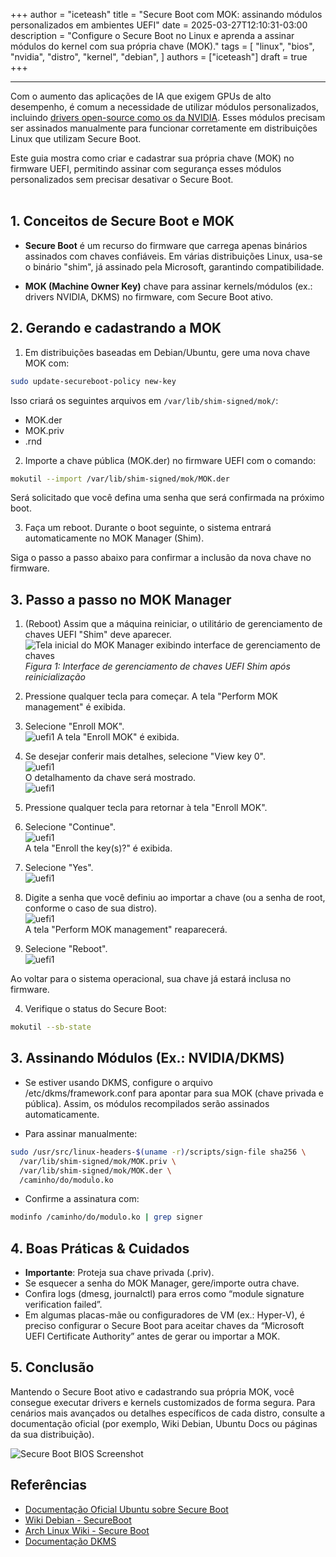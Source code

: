 +++
author = "iceteash"
title = "Secure Boot com MOK: assinando módulos personalizados em ambientes UEFI"
date = 2025-03-27T12:10:31-03:00
description = "Configure o Secure Boot no Linux e aprenda a assinar módulos do kernel com sua própria chave (MOK)."
tags = [
  "linux",
  "bios",
  "nvidia",
  "distro",
  "kernel",
  "debian",
]
authors = ["iceteash"]
draft = true
+++

<!---->
<!---->
<!---->
<!--more-->
----
Com o aumento das aplicações de IA que exigem GPUs de alto desempenho, é comum a necessidade de utilizar módulos personalizados, incluindo <a href="https://github.com/NVIDIA/open-gpu-kernel-modules" target="_blank">drivers open-source como os da NVIDIA</a>. Esses módulos precisam ser assinados manualmente para funcionar corretamente em distribuições Linux que utilizam Secure Boot.

Este guia mostra como criar e cadastrar sua própria chave (MOK) no firmware UEFI, permitindo assinar com segurança esses módulos personalizados sem precisar desativar o Secure Boot.
<br></br>

## 1. Conceitos de Secure Boot e MOK

- **Secure Boot** é um recurso do firmware que carrega apenas binários assinados com chaves confiáveis. Em várias distribuições Linux, usa-se o binário "shim", já assinado pela Microsoft, garantindo compatibilidade.

- **MOK (Machine Owner Key)** chave para assinar kernels/módulos (ex.: drivers NVIDIA, DKMS) no firmware, com Secure Boot ativo.

## 2. Gerando e cadastrando a MOK

1. Em distribuições baseadas em Debian/Ubuntu, gere uma nova chave MOK com:

```bash
sudo update-secureboot-policy new-key
```
Isso criará os seguintes arquivos em `/var/lib/shim-signed/mok/`:

- MOK.der
- MOK.priv
- .rnd

2. Importe a chave pública (MOK.der) no firmware UEFI com o comando:

```bash
mokutil --import /var/lib/shim-signed/mok/MOK.der
```

Será solicitado que você defina uma senha que será confirmada na próximo boot.

3. Faça um reboot. Durante o boot seguinte, o sistema entrará automaticamente no MOK Manager (Shim).

Siga o passo a passo abaixo para confirmar a inclusão da nova chave no firmware.

## 3. Passo a passo no MOK Manager

1. (Reboot) Assim que a máquina reiniciar, o utilitário de gerenciamento de chaves UEFI "Shim" deve aparecer.  
   ![Tela inicial do MOK Manager exibindo interface de gerenciamento de chaves](/images/2025/secure-boot-bios-2.png)
   _Figura 1: Interface de gerenciamento de chaves UEFI Shim após reinicialização_

2. Pressione qualquer tecla para começar. A tela "Perform MOK management" é exibida.

3. Selecione "Enroll MOK".  
   ![uefi1](/images/2025/secure-boot-bios-3.png)
   A tela "Enroll MOK" é exibida.

4. Se desejar conferir mais detalhes, selecione "View key 0".  
   ![uefi1](/images/2025/secure-boot-bios-4.png)  
   O detalhamento da chave será mostrado.  
   ![uefi1](/images/2025/secure-boot-bios-5.png)

5. Pressione qualquer tecla para retornar à tela "Enroll MOK".

6. Selecione "Continue".  
   ![uefi1](/images/2025/secure-boot-bios-6.png)  
   A tela "Enroll the key(s)?" é exibida.

7. Selecione "Yes".  
   ![uefi1](/images/2025/secure-boot-bios-7.png)

8. Digite a senha que você definiu ao importar a chave (ou a senha de root, conforme o caso de sua distro).  
   ![uefi1](/images/2025/secure-boot-bios-8.png)  
   A tela "Perform MOK management" reaparecerá.

9. Selecione "Reboot".  
   ![uefi1](/images/2025/secure-boot-bios-9.png)

Ao voltar para o sistema operacional, sua chave já estará inclusa no firmware.

4. Verifique o status do Secure Boot:

```bash
mokutil --sb-state
```

## 3. Assinando Módulos (Ex.: NVIDIA/DKMS)

- Se estiver usando DKMS, configure o arquivo /etc/dkms/framework.conf para apontar para sua MOK (chave privada e pública). Assim, os módulos recompilados serão assinados automaticamente.

- Para assinar manualmente:

```bash
sudo /usr/src/linux-headers-$(uname -r)/scripts/sign-file sha256 \
  /var/lib/shim-signed/mok/MOK.priv \
  /var/lib/shim-signed/mok/MOK.der \
  /caminho/do/modulo.ko
```

- Confirme a assinatura com:

```bash
modinfo /caminho/do/modulo.ko | grep signer
```

## 4. Boas Práticas & Cuidados

- **Importante**: Proteja sua chave privada (.priv).
- Se esquecer a senha do MOK Manager, gere/importe outra chave.
- Confira logs (dmesg, journalctl) para erros como “module signature verification failed”.
- Em algumas placas-mãe ou configuradores de VM (ex.: Hyper-V), é preciso configurar o Secure Boot para aceitar chaves da “Microsoft UEFI Certificate Authority” antes de gerar ou importar a MOK.

## 5. Conclusão

Mantendo o Secure Boot ativo e cadastrando sua própria MOK, você consegue executar drivers e kernels customizados de forma segura. Para cenários mais avançados ou detalhes específicos de cada distro, consulte a documentação oficial (por exemplo, Wiki Debian, Ubuntu Docs ou páginas da sua distribuição).

![Secure Boot BIOS Screenshot](/images/2025/secure-boot-bios-1.png)

## Referências

- [Documentação Oficial Ubuntu sobre Secure Boot](link)
- [Wiki Debian - SecureBoot](link)
- [Arch Linux Wiki - Secure Boot](link)
- [Documentação DKMS](link)
